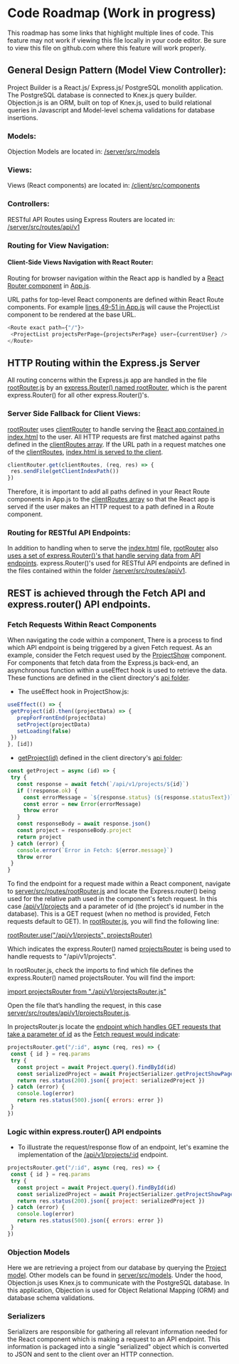 # Code Roadmap (Work in progress)

This roadmap has some links that highlight multiple lines of code. This feature may not work if viewing this file locally in your code editor. Be sure to view this file on github.com where this feature will work properly.

## General Design Pattern (Model View Controller):

Project Builder is a React.js/ Express.js/ PostgreSQL monolith application. The PostgreSQL database is connected to Knex.js query builder. Objection.js is an ORM, built on top of Knex.js, used to build relational queries in Javascript and Model-level schema validations for database insertions.

### Models:

Objection Models are located in: 
[/server/src/models](/server/src/models)

### Views:

Views (React components) are located in:
[/client/src/components](/client/src/components)

### Controllers:

RESTful API Routes using Express Routers are located in: 
[/server/src/routes/api/v1](/server/src/routes/api/v1)

### Routing for View Navigation:

#### Client-Side Views Navigation with React Router:

Routing for browser navigation within the React app is handled by a [React Router component](client/src/components/App.js#L46-L89) in [App.js](client/src/components/App.js).

URL paths for top-level React components are defined within React Route components.
For example [lines 49-51 in App.js](client/src/components/App.js#L49-L51) will cause the ProjectList component to be rendered at the base URL.

```javascript
<Route exact path={"/"}>
 <ProjectList projectsPerPage={projectsPerPage} user={currentUser} />
</Route>
```

## HTTP Routing within the Express.js Server

All routing concerns within the Express.js app are handled in the file [rootRouter.js](server/src/routes/rootRouter.js) by an [express.Router() named rootRouter](server/src/routes/rootRouter.js#L11), which is the parent express.Router() for all other express.Router()'s.

### Server Side Fallback for Client Views:

[rootRouter](server/src/routes/rootRouter.js) uses [clientRouter](server/src/routes/clientRouter.js) to handle serving the [React app contained in index.html](client/public/index.html#L15) to the user. All HTTP requests are first matched against paths defined in the [clientRoutes array](server/src/routes/clientRouter.js#L7). If the URL path in a request matches one of the [clientRoutes](server/src/routes/clientRouter.js#L7), [index.html is served to the client](server/src/routes/clientRouter.js#L26-L28).

```javascript
clientRouter.get(clientRoutes, (req, res) => {
 res.sendFile(getClientIndexPath())
})
```

Therefore, it is important to add all paths defined in your React Route components in App.js to the [clientRoutes array](server/src/routes/clientRouter.js#L7) so that the React app is served if the user makes an HTTP request to a path defined in a Route component.

### Routing for RESTful API Endpoints:

In addition to handling when to serve the [index.html](client/public/index.html) file, [rootRouter](server/src/routes/rootRouter.js#L11) also [uses a set of express.Router()'s that handle serving data from API endpoints](server/src/routes/rootRouter.js#L14-L20). express.Router()'s used for RESTful API endpoints are defined in the files contained within the folder [/server/src/routes/api/v1](/server/src/routes/api/v1).

## REST is achieved through the Fetch API and express.router() API endpoints.

### Fetch Requests Within React Components

When navigating the code within a component, There is a process to find which API endpoint is being triggered by a given Fetch request. As an example, consider the Fetch request used by the [ProjectShow](client/src/components/layout/ProjectShow.js) component. For components that fetch data from the Express.js back-end, an asynchronous function within a useEffect hook is used to retrieve the data. These functions are defined in the client directory's [api folder](client/src/api).


- The useEffect hook in ProjectShow.js:

```javascript
useEffect(() => {
 getProject(id).then((projectData) => {
   prepForFrontEnd(projectData)
   setProject(projectData)
   setLoading(false)
 })
}, [id])
```

- [getProject(id)](client/src/api/getProject.js) defined in the client directory's [api folder](client/src/api):

```javascript
const getProject = async (id) => {
 try {
   const response = await fetch(`/api/v1/projects/${id}`)
   if (!response.ok) {
     const errorMessage = `${response.status} (${response.statusText})`
     const error = new Error(errorMessage)
     throw error
   }
   const responseBody = await response.json()
   const project = responseBody.project
   return project
 } catch (error) {
   console.error(`Error in Fetch: ${error.message}`)
   throw error
 }
}
```

To find the endpoint for a request made within a React component, navigate to [server/src/routes/rootRouter.js](server/src/routes/rootRouter.js) and locate the Express.router() being used for the relative path used in the component's fetch request. In this case [/api/v1/projects](/api/v1/projects/) and a parameter of id (the project's id number in the database). This is a GET request (when no method is provided, Fetch requests default to GET). In [rootRouter.js](server/src/routes/rootRouter.js), you will find the following line:

[rootRouter.use("/api/v1/projects", projectsRouter)](server/src/routes/rootRouter.js#L16)

Which indicates the express.Router() named [projectsRouter](server/src/routes/api/v1/projectsRouter.js#L10) is being used to handle requests to "/api/v1/projects".

In rootRouter.js, check the imports to find which file defines the express.Router() named projectsRouter. You will find the import:

[import projectsRouter from "./api/v1/projectsRouter.js"](server/src/routes/rootRouter.js#L5)

Open the file that’s handling the request, in this case [server/src/routes/api/v1/projectsRouter.js](server/src/routes/api/v1/projectsRouter.js).

In projectsRouter.js locate the [endpoint which handles GET requests that take a parameter of id](server/src/routes/api/v1/projectsRouter.js#L53) as the [Fetch request would indicate](client/src/components/layout/ProjectShow.js#L52):

```javascript
projectsRouter.get("/:id", async (req, res) => {
 const { id } = req.params
 try {
   const project = await Project.query().findById(id)
   const serializedProject = await ProjectSerializer.getProjectShowPageDetails(project)
   return res.status(200).json({ project: serializedProject })
 } catch (error) {
   console.log(error)
   return res.status(500).json({ errors: error })
 }
})
```
### Logic within express.router() API endpoints

- To illustrate the request/response flow of an endpoint, let's examine the implementation of the [/api/v1/projects/:id](server/src/routes/api/v1/projectsRouter.js) endpoint.

```javascript
projectsRouter.get("/:id", async (req, res) => {
 const { id } = req.params
 try {
   const project = await Project.query().findById(id)
   const serializedProject = await ProjectSerializer.getProjectShowPageDetails(project)
   return res.status(200).json({ project: serializedProject })
 } catch (error) {
   console.log(error)
   return res.status(500).json({ errors: error })
 }
})
```

### Objection Models

Here we are retrieving a project from our database by querying the [Project model](server/src/models/Project.js). Other models can be found in [server/src/models](server/src/models).  Under the hood, Objection.js uses Knex.js to communicate with the PostgreSQL database.  In this application, Objection is used for Object Relational Mapping (ORM) and database schema validations.

### Serializers

Serializers are responsible for gathering all relevant information needed for the React component which is making a request to an API endpoint.  This information is packaged into a single "serialized" object which is converted to JSON and sent to the client over an HTTP connection.

